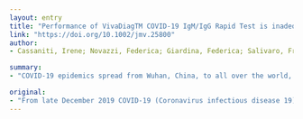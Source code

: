 ```yaml
---
layout: entry
title: "Performance of VivaDiagTM COVID-19 IgM/IgG Rapid Test is inadequate for diagnosis of COVID-19 in acute patients referring to emergency room department"
link: "https://doi.org/10.1002/jmv.25800"
author:
- Cassaniti, Irene; Novazzi, Federica; Giardina, Federica; Salivaro, Francesco; Sachs, Michele; Perlini, Stefano; Bruno, Raffaele; Mojoli, Francesco; Baldanti, Fausto; Force, for the San Matteo Pavia Covid-Task

summary:
- "COVID-19 epidemics spread from Wuhan, China, to all over the world, including Italy. This article is protected by copyright. All rights reserved. Copyrighted article is a copyright of the article. The article is entitled COVId-19. It is protected from copyright and is viewed on this website. Infectious disease 19 is spread from China to Italy, including China. Virus spreads from China, China and all over world."

original:
- "From late December 2019 COVID-19 (Coronavirus infectious disease 19) epidemics spread from Wuhan, China, to all over the world, including Italy. This article is protected by copyright. All rights reserved."
---
```


